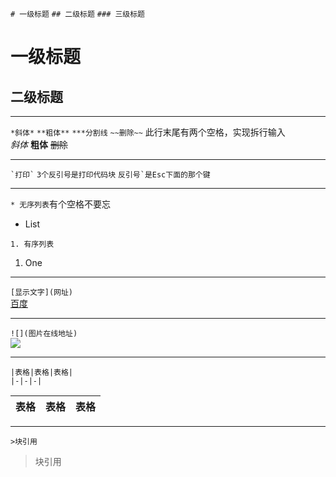 ` # 一级标题 `   ` ## 二级标题 `   ` ### 三级标题 `
# 一级标题
## 二级标题
***
` *斜体* `  ` **粗体** `  ` ***分割线 `  ` ~~删除~~ `  此行末尾有两个空格，实现拆行输入  
 *斜体*   **粗体**   ~~删除~~
***
``` `打印` ```   ` 3个反引号是打印代码块 `   ``` 反引号`是Esc下面的那个键 ```
***
` * 无序列表 `有个空格不要忘
* List

` 1. 有序列表 `
1. One
***
` [显示文字](网址) `  
[百度](https://www.baidu.com)
***
` ![](图片在线地址) `  
![](http://gitee.com/static/images/logo.gif?20171106)
***
```
|表格|表格|表格|  
|-|-|-|
```
|表格|表格|表格|
|-|-|-|
***
` >块引用 `
>块引用
